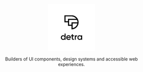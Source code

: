 <div align="center"><img src="https://raw.githubusercontent.com/detra-lab/.github/stable/profile/logo.svg" width="150" height="150" alt="Detra" /></div>

<p align="center">Builders of UI components, design systems and accessible web experiences.<p>
